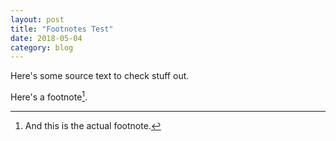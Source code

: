 ```yaml
---
layout: post
title: "Footnotes Test"
date: 2018-05-04
category: blog
---
```

Here's some source text to check stuff out.

Here's a footnote[^1].

[^1]: And this is the actual footnote.